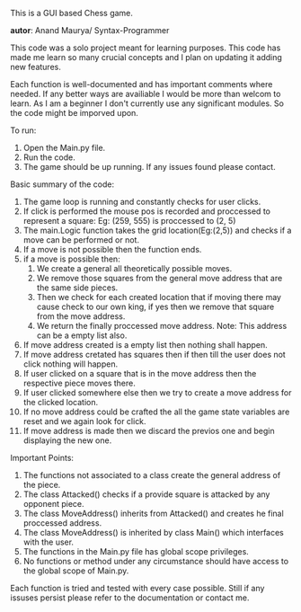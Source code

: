 This is a GUI based Chess game.

__autor__: Anand Maurya/ Syntax-Programmer

This code was a solo project meant for learning purposes.
This code has made me learn so many crucial concepts and I plan on updating it adding new features.

Each function is well-documented and has important comments where needed.
If any better ways are availiable I would be more than welcom to learn.
As I am a beginner I don't currently use any significant modules. So the code might be imporved upon.


To run:
  1. Open the Main.py file.
  2. Run the code.
  3. The game should be up running.
  If any issues found please contact.


Basic summary of the code:
  1. The game loop is running and constantly checks for user clicks.
  2. If click is performed the mouse pos is recorded and proccessed to represent a square:
      Eg:
         (259, 555) is proccessed to (2, 5)
  3. The main.Logic function takes the grid location(Eg:(2,5)) and checks if a move can be performed or not.
  4. If a move is not possible then the function ends.
  5. if a move is possible then:
       1. We create a general all theoretically possible moves.
       2. We remove those squares from the general move address that are the same side pieces.
       3. Then we check for each created location that if moving there may cause check to our own king,
          if yes then we remove that square from the move address.
       4. We return the finally proccessed move address. Note: This address can be a empty list also.
  6. If move address created is a empty list then nothing shall happen.
  7. If move address cretated has squares then if then till the user does not click nothing will happen.
  8. If user clicked on a square that is in the move address then the respective piece moves there.
  9. If user clicked somewhere else then we try to create a move address for the clicked location.
  10. If no move address could be crafted the all the game state variables are reset and we again look for click.
  11. If move address is made then we discard the previos one and begin displaying the new one.

Important Points:
  1. The functions not associated to a class create the general address of the piece.
  2. The class Attacked() checks if a provide square is attacked by any opponent piece.
  3. The class MoveAddress() inherits from Attacked() and creates he final proccessed address.
  4. The class MoveAddress() is inherited by class Main() which interfaces with the user.
  5. The functions in the Main.py file has global scope privileges.
  6. No functions or method under any circumstance should have access to the global scope of Main.py.

Each function is tried and tested with every case possible.
Still if any issuses persist please refer to the documentation or contact me.
  
  
